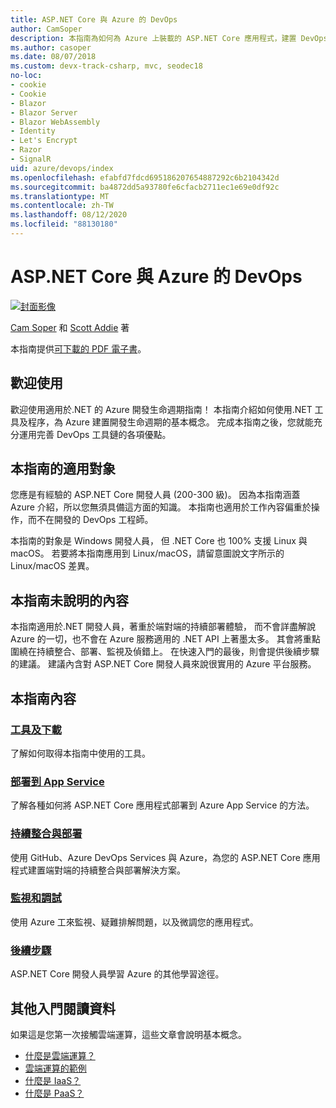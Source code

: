 ```yaml
---
title: ASP.NET Core 與 Azure 的 DevOps
author: CamSoper
description: 本指南為如何為 Azure 上裝載的 ASP.NET Core 應用程式，建置 DevOps 管線的完整指導。
ms.author: casoper
ms.date: 08/07/2018
ms.custom: devx-track-csharp, mvc, seodec18
no-loc:
- cookie
- Cookie
- Blazor
- Blazor Server
- Blazor WebAssembly
- Identity
- Let's Encrypt
- Razor
- SignalR
uid: azure/devops/index
ms.openlocfilehash: efabfd7fdcd695186207654887292c6b2104342d
ms.sourcegitcommit: ba4872dd5a93780fe6cfacb2711ec1e69e0df92c
ms.translationtype: MT
ms.contentlocale: zh-TW
ms.lasthandoff: 08/12/2020
ms.locfileid: "88130180"
---
```

# <a name="devops-with-aspnet-core-and-azure"></a>ASP.NET Core 與 Azure 的 DevOps

[![封面影像](./media/cover-large.png)](https://aka.ms/devopsbook)

[Cam Soper](https://twitter.com/camsoper) 和 [Scott Addie](https://twitter.com/scottaddie) 著

本指南提供[可下載的 PDF 電子書](https://aka.ms/devopsbook)。

## <a name="welcome"></a>歡迎使用 

歡迎使用適用於.NET 的 Azure 開發生命週期指南！ 本指南介紹如何使用.NET 工具及程序，為 Azure 建置開發生命週期的基本概念。 完成本指南之後，您就能充分運用完善 DevOps 工具鏈的各項優點。

## <a name="who-this-guide-is-for"></a>本指南的適用對象

您應是有經驗的 ASP.NET Core 開發人員 (200-300 級)。 因為本指南涵蓋 Azure 介紹，所以您無須具備這方面的知識。 本指南也適用於工作內容偏重於操作，而不在開發的 DevOps 工程師。

本指南的對象是 Windows 開發人員， 但 .NET Core 也 100% 支援 Linux 與 macOS。 若要將本指南應用到 Linux/macOS，請留意圖說文字所示的 Linux/macOS 差異。

## <a name="what-this-guide-doesnt-cover"></a>本指南未說明的內容

本指南適用於.NET 開發人員，著重於端對端的持續部署體驗， 而不會詳盡解說 Azure 的一切，也不會在 Azure 服務適用的 .NET API 上著墨太多。 其會將重點圍繞在持續整合、部署、監視及偵錯上。 在快速入門的最後，則會提供後續步驟的建議。 建議內含對 ASP.NET Core 開發人員來說很實用的 Azure 平台服務。

## <a name="whats-in-this-guide"></a>本指南內容

### <a name="tools-and-downloads"></a>[工具及下載](xref:azure/devops/tools-and-downloads)

了解如何取得本指南中使用的工具。

### <a name="deploy-to-app-service"></a>[部署到 App Service](xref:azure/devops/deploy-to-app-service)

了解各種如何將 ASP.NET Core 應用程式部署到 Azure App Service 的方法。

### <a name="continuous-integration-and-deployment"></a>[持續整合與部署](xref:azure/devops/cicd)

使用 GitHub、Azure DevOps Services 與 Azure，為您的 ASP.NET Core 應用程式建置端對端的持續整合與部署解決方案。

### <a name="monitor-and-debug"></a>[監視和調試](xref:azure/devops/monitor)

使用 Azure 工來監視、疑難排解問題，以及微調您的應用程式。

### <a name="next-steps"></a>[後續步驟](xref:azure/devops/next-steps)

ASP.NET Core 開發人員學習 Azure 的其他學習途徑。

## <a name="additional-introductory-reading"></a>其他入門閱讀資料

如果這是您第一次接觸雲端運算，這些文章會說明基本概念。

* [什麼是雲端運算？](https://azure.microsoft.com/overview/what-is-cloud-computing/)
* [雲端運算的範例](https://azure.microsoft.com/overview/examples-of-cloud-computing/)
* [什麼是 IaaS？](https://azure.microsoft.com/overview/what-is-iaas/)
* [什麼是 PaaS？](https://azure.microsoft.com/overview/what-is-paas/)
